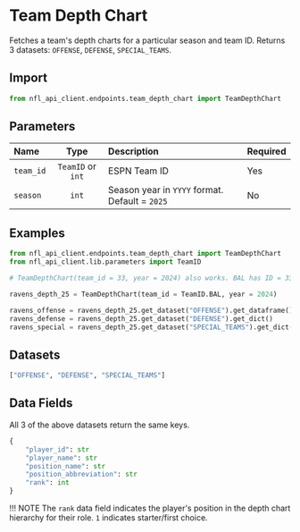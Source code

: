 # Team Depth Chart

Fetches a team's depth charts for a particular season and team ID. Returns 3 datasets: `OFFENSE`, `DEFENSE`, `SPECIAL_TEAMS`. 

## **Import** 

``` python
from nfl_api_client.endpoints.team_depth_chart import TeamDepthChart
```

## **Parameters**

| **Name**   | **Type** | **Description**                                                                | **Required** |
|:-----------|:--------:|:------------------------------------------------------------                   |:------------ |
| `team_id`  | `TeamID` or `int`  | ESPN Team ID        | Yes                   |   Yes |
| `season`   | `int`      | Season year in `YYYY` format. Default = `2025`        | No | 


## **Examples**

```python
from nfl_api_client.endpoints.team_depth_chart import TeamDepthChart
from nfl_api_client.lib.parameters import TeamID

# TeamDepthChart(team_id = 33, year = 2024) also works. BAL has ID = 33

ravens_depth_25 = TeamDepthChart(team_id = TeamID.BAL, year = 2024)

ravens_offense = ravens_depth_25.get_dataset("OFFENSE").get_dataframe()        
ravens_defense = ravens_depth_25.get_dataset("DEFENSE").get_dict()
ravens_special = ravens_depth_25.get_dataset("SPECIAL_TEAMS").get_dict()        
```

## **Datasets** 

```python
["OFFENSE", "DEFENSE", "SPECIAL_TEAMS"]
```


## **Data Fields**

All 3 of the above datasets return the same keys. 

```python
{
    "player_id": str    
    "player_name": str   
    "position_name": str
    "position_abbreviation": str
    "rank": int
}
```

!!! NOTE
    The `rank` data field indicates the player's position in the depth chart hierarchy for their role. `1` indicates starter/first choice. 

